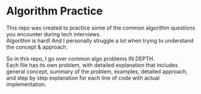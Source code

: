 # Algorithm Practice
This repo was created to practice some of the common algorithm questions you encounter during tech interviews.
<br />
Algorithm is hard! And I personally struggle a lot when trying to understand the concept & approach.

So in this repo, I go over common algo problems IN DEPTH. 
<br />
Each file has its own problem, with detailed explanation that includes
general concept, summary of the problem, examples, detailed approach,
<br />
and step by step explanation for each line of code with actual implementation.
